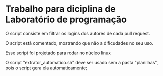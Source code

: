 # Trabalho para diciplina de Laboratório de programação
O script consiste em filtrar os logins dos autores de cada pull request.

O script está comentado, mostrando que não a dificudades no seu uso.

Esse script foi projetado para rodar no núcleo linux

O script "extrator_automatico.sh" deve ser usado sem a pasta "planilhas", pois o script gera ela automaticamente;
